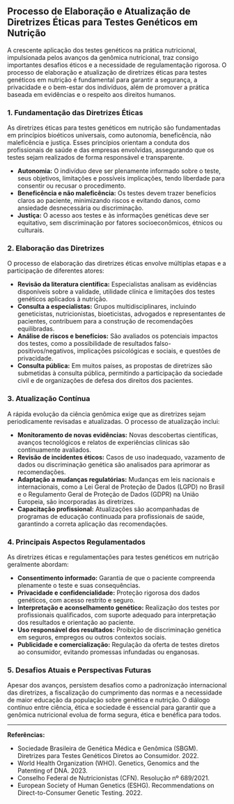 
## Processo de Elaboração e Atualização de Diretrizes Éticas para Testes Genéticos em Nutrição

A crescente aplicação dos testes genéticos na prática nutricional, impulsionada pelos avanços da genômica nutricional, traz consigo importantes desafios éticos e a necessidade de regulamentação rigorosa. O processo de elaboração e atualização de diretrizes éticas para testes genéticos em nutrição é fundamental para garantir a segurança, a privacidade e o bem-estar dos indivíduos, além de promover a prática baseada em evidências e o respeito aos direitos humanos.

### 1. Fundamentação das Diretrizes Éticas

As diretrizes éticas para testes genéticos em nutrição são fundamentadas em princípios bioéticos universais, como autonomia, beneficência, não maleficência e justiça. Esses princípios orientam a conduta dos profissionais de saúde e das empresas envolvidas, assegurando que os testes sejam realizados de forma responsável e transparente.

- **Autonomia:** O indivíduo deve ser plenamente informado sobre o teste, seus objetivos, limitações e possíveis implicações, tendo liberdade para consentir ou recusar o procedimento.
- **Beneficência e não maleficência:** Os testes devem trazer benefícios claros ao paciente, minimizando riscos e evitando danos, como ansiedade desnecessária ou discriminação.
- **Justiça:** O acesso aos testes e às informações genéticas deve ser equitativo, sem discriminação por fatores socioeconômicos, étnicos ou culturais.

### 2. Elaboração das Diretrizes

O processo de elaboração das diretrizes éticas envolve múltiplas etapas e a participação de diferentes atores:

- **Revisão da literatura científica:** Especialistas analisam as evidências disponíveis sobre a validade, utilidade clínica e limitações dos testes genéticos aplicados à nutrição.
- **Consulta a especialistas:** Grupos multidisciplinares, incluindo geneticistas, nutricionistas, bioeticistas, advogados e representantes de pacientes, contribuem para a construção de recomendações equilibradas.
- **Análise de riscos e benefícios:** São avaliados os potenciais impactos dos testes, como a possibilidade de resultados falso-positivos/negativos, implicações psicológicas e sociais, e questões de privacidade.
- **Consulta pública:** Em muitos países, as propostas de diretrizes são submetidas à consulta pública, permitindo a participação da sociedade civil e de organizações de defesa dos direitos dos pacientes.

### 3. Atualização Contínua

A rápida evolução da ciência genômica exige que as diretrizes sejam periodicamente revisadas e atualizadas. O processo de atualização inclui:

- **Monitoramento de novas evidências:** Novas descobertas científicas, avanços tecnológicos e relatos de experiências clínicas são continuamente avaliados.
- **Revisão de incidentes éticos:** Casos de uso inadequado, vazamento de dados ou discriminação genética são analisados para aprimorar as recomendações.
- **Adaptação a mudanças regulatórias:** Mudanças em leis nacionais e internacionais, como a Lei Geral de Proteção de Dados (LGPD) no Brasil e o Regulamento Geral de Proteção de Dados (GDPR) na União Europeia, são incorporadas às diretrizes.
- **Capacitação profissional:** Atualizações são acompanhadas de programas de educação continuada para profissionais de saúde, garantindo a correta aplicação das recomendações.

### 4. Principais Aspectos Regulamentados

As diretrizes éticas e regulamentações para testes genéticos em nutrição geralmente abordam:

- **Consentimento informado:** Garantia de que o paciente compreenda plenamente o teste e suas consequências.
- **Privacidade e confidencialidade:** Proteção rigorosa dos dados genéticos, com acesso restrito e seguro.
- **Interpretação e aconselhamento genético:** Realização dos testes por profissionais qualificados, com suporte adequado para interpretação dos resultados e orientação ao paciente.
- **Uso responsável dos resultados:** Proibição de discriminação genética em seguros, empregos ou outros contextos sociais.
- **Publicidade e comercialização:** Regulação da oferta de testes diretos ao consumidor, evitando promessas infundadas ou enganosas.

### 5. Desafios Atuais e Perspectivas Futuras

Apesar dos avanços, persistem desafios como a padronização internacional das diretrizes, a fiscalização do cumprimento das normas e a necessidade de maior educação da população sobre genética e nutrição. O diálogo contínuo entre ciência, ética e sociedade é essencial para garantir que a genômica nutricional evolua de forma segura, ética e benéfica para todos.

---

**Referências:**

- Sociedade Brasileira de Genética Médica e Genômica (SBGM). Diretrizes para Testes Genéticos Diretos ao Consumidor. 2022.
- World Health Organization (WHO). Genetics, Genomics and the Patenting of DNA. 2023.
- Conselho Federal de Nutricionistas (CFN). Resolução nº 689/2021.
- European Society of Human Genetics (ESHG). Recommendations on Direct-to-Consumer Genetic Testing. 2022.
```
